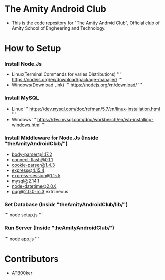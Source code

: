 # The Amity Android Club
- This is the code repository for "The Amity Android Club", Official club of Amity School of Engineering and Technology.

# How to Setup
### Install Node.Js
- Linux(Terminal Commands for varies Distributions)
'''
https://nodejs.org/en/download/package-manager/
'''
- Windows(Download Link)
'''
https://nodejs.org/en/download/
'''

### Install MySQL
- Linux
'''
https://dev.mysql.com/doc/refman/5.7/en/linux-installation.html
'''
- Windows
'''
https://dev.mysql.com/doc/workbench/en/wb-installing-windows.html
'''

### Install Middleware for Node.Js (Inside "theAmityAndroidClub/")
- body-parser@1.17.2
- connect-flash@0.1.1
- cookie-parser@1.4.3
- express@4.15.4
- express-session@1.15.5
- mysql@2.14.1
- node-datetime@2.0.0
- pug@2.0.0-rc.3 extraneous

### Set Database (Inside "theAmityAndroidClub/lib/")
'''
node setup.js
'''

### Run Server (Inside "theAmityAndroidClub/")
'''
node app.js
'''

# Contributors
- [ATB00ker](https://github.com/ATB00ker)

